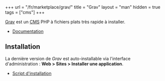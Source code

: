 +++
url = "/fr/marketplace/grav/"
title = "Grav"
layout = "man"
hidden = true
tags = ["cms"]
+++

[Grav](https://getgrav.org/) est un [CMS](https://fr.wikipedia.org/wiki/Syst%C3%A8me_de_gestion_de_contenu) PHP à fichiers plats très rapide à installer.

- [Documentation](https://learn.getgrav.org/17)

## Installation

La dernière version de *Grav* est auto-installable via l'interface d'administration : **Web > Sites > Installer une application**.

- [Script d'installation](https://admin.alwaysdata.com/site/application/script/147/detail/)
